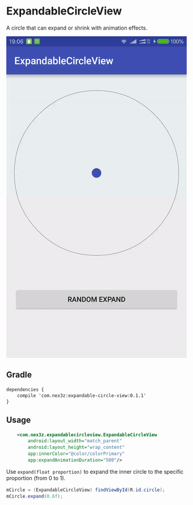 # ExpandableCircleView

A circle that can expand or shrink with animation effects. 

![expand](images/expand.gif)


## Gradle

```
dependencies {
    compile 'com.nex3z:expandable-circle-view:0.1.1'
}
```


## Usage

```xml
    <com.nex3z.expandablecircleview.ExpandableCircleView
        android:layout_width="match_parent"
        android:layout_height="wrap_content"
        app:innerColor="@color/colorPrimary"
        app:expandAnimationDuration="500"/>
```

Use `expand(float proportion)` to expand the inner circle to the specific proportion (from 0 to 1).

```java
mCircle = (ExpandableCircleView) findViewById(R.id.circle);
mCircle.expand(0.6f);
```
